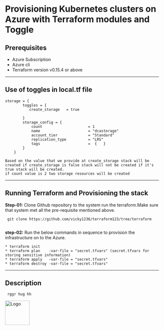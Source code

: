 Provisioning Kubernetes clusters on Azure with Terraform modules and Toggle
===================================================================================

Prerequisites
-------------  

* Azure Subscription
* Azure cli
* Terraform version v0.15.4 or above 

------------------------------------------------------------------------------------

Use of toggles in local.tf file 
------------------------------- 

```
storage = {
        toggles = {
           create_storage   = true
           
        }
        storage_config = {
            count                     = 1
            name                      = "dcastorage"
            account_tier              = "Standard"
            replication_type          = "LRS"
            tags                      =  {   }
        }
    } 
```
```
Based on the value that we provide at create_storage stack will be created if create_storage is false stack will not be created if it's  true stack will be created.
if count value is 2 two storage resources will be created 
```
-------------------------------------------------------------------------------------------------------------------------------------------------------------------------------

Running Terraform and Provisioning the stack 
---------------------------------------------
  **Step-01:** Clone Github repository to the system run the terraform.Make sure that system met all the pre-requisite mentioned above.
```
 git clone https://github.com/vicky1236/terraform123/tree/terraform
 
```
   **step-02:** Run the below commands in sequence to provision the infrastructure on to the Azure.
 ```
 * terraform init 
 * terraform plan    -var-file = "secret.tfvars" (secret.tfvars for storing sensitive information)
 * terraform apply   -var-file = "secret.tfvars" 
 * terraform destroy -var-file = "secret.tfvars" 
 ```
 
 -------------------------------------------------------------------------------------------------------------------------------------------------------------------------------------
 ## Description
 ```
  rggr hug hh
```


<img src="/home/hasher/Pictures/Screenshot from 2021-08-03 22-57-29.png" alt="Logo" width="80" height="80">
 
 
 





